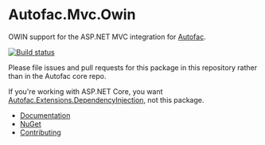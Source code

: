 # Autofac.Mvc.Owin
OWIN support for the ASP.NET MVC integration for [Autofac](https://autofac.org).

[![Build status](https://ci.appveyor.com/api/projects/status/3fh0r8x7qtbfmv08?svg=true)](https://ci.appveyor.com/project/Autofac/autofac-mvc-owin)

Please file issues and pull requests for this package in this repository rather than in the Autofac core repo.

If you're working with ASP.NET Core, you want [Autofac.Extensions.DependencyInjection](https://www.nuget.org/packages/Autofac.Extensions.DependencyInjection), not this package.

- [Documentation](https://autofac.readthedocs.io/en/latest/integration/mvc.html)
- [NuGet](https://www.nuget.org/packages/Autofac.Mvc5.Owin)
- [Contributing](https://autofac.readthedocs.io/en/latest/contributors.html)
